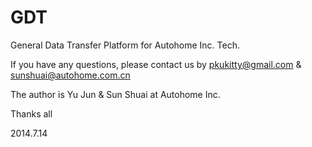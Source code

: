 GDT
===

General Data Transfer Platform for Autohome Inc. Tech.


If you have any questions, please contact us by pkukitty@gmail.com & sunshuai@autohome.com.cn

The author is Yu Jun & Sun Shuai at Autohome Inc.

Thanks all

2014.7.14

